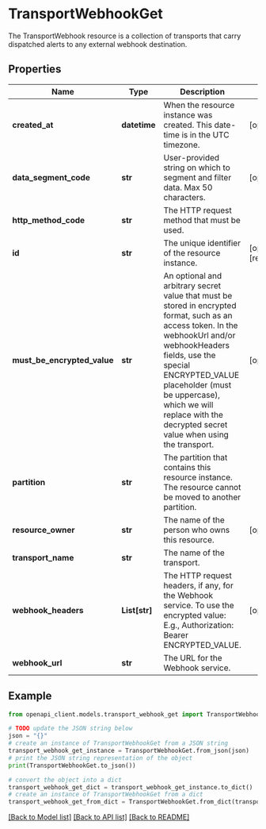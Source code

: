 # TransportWebhookGet

The TransportWebhook resource is a collection of transports that carry dispatched alerts to any external webhook destination.

## Properties

Name | Type | Description | Notes
------------ | ------------- | ------------- | -------------
**created_at** | **datetime** | When the resource instance was created. This date-time is in the UTC timezone. | [optional] 
**data_segment_code** | **str** | User-provided string on which to segment and filter data. Max 50 characters. | [optional] 
**http_method_code** | **str** | The HTTP request method that must be used. | 
**id** | **str** | The unique identifier of the resource instance. | [optional] [readonly] 
**must_be_encrypted_value** | **str** | An optional and arbitrary secret value that must be stored in encrypted format, such as an access token. In the webhookUrl and/or webhookHeaders fields, use the special ENCRYPTED_VALUE placeholder (must be uppercase), which we will replace with the decrypted secret value when using the transport. | [optional] 
**partition** | **str** | The partition that contains this resource instance. The resource cannot be moved to another partition. | 
**resource_owner** | **str** | The name of the person who owns this resource. | [optional] 
**transport_name** | **str** | The name of the transport. | 
**webhook_headers** | **List[str]** | The HTTP request headers, if any, for the Webhook service. To use the encrypted value:  E.g., Authorization: Bearer ENCRYPTED_VALUE. | [optional] 
**webhook_url** | **str** | The URL for the Webhook service. | 

## Example

```python
from openapi_client.models.transport_webhook_get import TransportWebhookGet

# TODO update the JSON string below
json = "{}"
# create an instance of TransportWebhookGet from a JSON string
transport_webhook_get_instance = TransportWebhookGet.from_json(json)
# print the JSON string representation of the object
print(TransportWebhookGet.to_json())

# convert the object into a dict
transport_webhook_get_dict = transport_webhook_get_instance.to_dict()
# create an instance of TransportWebhookGet from a dict
transport_webhook_get_from_dict = TransportWebhookGet.from_dict(transport_webhook_get_dict)
```
[[Back to Model list]](../README.md#documentation-for-models) [[Back to API list]](../README.md#documentation-for-api-endpoints) [[Back to README]](../README.md)


